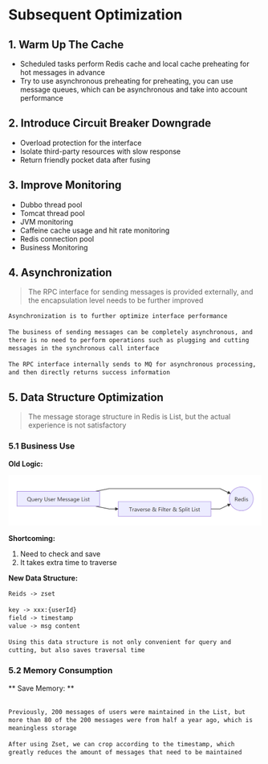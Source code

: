 # Subsequent Optimization

## 1. Warm Up The Cache

* Scheduled tasks perform Redis cache and local cache preheating for hot messages in advance
* Try to use asynchronous preheating for preheating, you can use message queues, which can be asynchronous and take into account performance

## 2. Introduce Circuit Breaker Downgrade

* Overload protection for the interface
* Isolate third-party resources with slow response
* Return friendly pocket data after fusing

## 3. Improve Monitoring

* Dubbo thread pool
* Tomcat thread pool
* JVM monitoring
* Caffeine cache usage and hit rate monitoring
* Redis connection pool
* Business Monitoring

## 4. Asynchronization
> The RPC interface for sending messages is provided externally, and the encapsulation level needs to be further improved

```
Asynchronization is to further optimize interface performance

The business of sending messages can be completely asynchronous, and there is no need to perform operations such as plugging and cutting messages in the synchronous call interface

The RPC interface internally sends to MQ for asynchronous processing, and then directly returns success information
```

## 5. Data Structure Optimization
> The message storage structure in Redis is List, but the actual experience is not satisfactory

### 5.1 Business Use

**Old Logic:**

![Feed Streaming Design (5) - Business Use](../../Material/image/Feed%20Streaming%20Design%20(5)%20-%20Business%20Use.png)

**Shortcoming:**
1. Need to check and save
2. It takes extra time to traverse

**New Data Structure:**

```
Reids -> zset

key -> xxx:{userId}
field -> timestamp
value -> msg content

Using this data structure is not only convenient for query and cutting, but also saves traversal time
```

### 5.2 Memory Consumption

** Save Memory: **

```

Previously, 200 messages of users were maintained in the List, but more than 80 of the 200 messages were from half a year ago, which is meaningless storage

After using Zset, we can crop according to the timestamp, which greatly reduces the amount of messages that need to be maintained
```